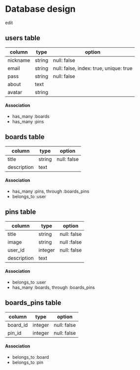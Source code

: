 # Database design

edit
## users table
| column | type | option |
| ---- | ---- | ---- |
| nickname | string | null: false |
| email | string | null: false, index: true, unique: true |
| pass | string | null: false |
| about | text |  |
| avatar | string |  |

#### Association
- has_many :boards
- has_many :pins

## boards table
| column | type | option |
| ---- | ---- | ---- |
| title | string | null: false |
| description | text |  |

#### Association
- has_many :pins, through :boards_pins
- belongs_to :user

## pins table
| column | type | option |
| ---- | ---- | ---- |
| title | string | null: false |
| image | string | null :false |
| user_id | integer | null: false |
| description | text |  |

#### Association
- belongs_to :user
- has_many :boards, through :boards_pins

## boards_pins table
| column | type | option |
| ---- | ---- | ---- |
| board_id | integer | null: false |
| pin_id | integer | null: false |

#### Association
- belongs_to :board
- belongs_to :pin
